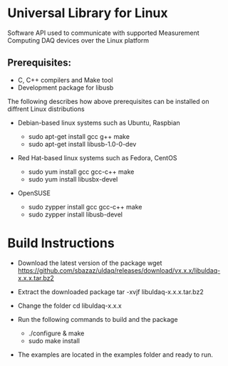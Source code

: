 # Universal Library for Linux
Software API used to communicate with supported Measurement Computing DAQ devices over the Linux platform 


Prerequisites:
---------------

  - C, C++ compilers and Make tool
  - Development package for libusb
  
  The following describes how above prerequisites can be installed on diffrent Linux distributions
  
  - Debian-based linux systems such as Ubuntu, Raspbian
  
    - sudo apt-get install gcc g++ make
    - sudo apt-get install libusb-1.0-0-dev

  - Red Hat-based linux systems such as Fedora, CentOS
  
    - sudo yum install gcc gcc-c++ make
    - sudo yum install libusbx-devel
    
  - OpenSUSE 
  
    - sudo zypper install gcc gcc-c++ make
    - sudo zypper install libusb-devel

Build Instructions
===================

- Download the latest version of the package
  wget https://github.com/sbazaz/uldaq/releases/download/vx.x.x/libuldaq-x.x.x.tar.bz2
  
- Extract the downloaded package
  tar -xvjf libuldaq-x.x.x.tar.bz2
  
- Change the folder
  cd libuldaq-x.x.x
  
- Run the following commands to build and the package
  - ./configure & make
  - sudo make install
  
- The examples are located in the examples folder and ready to run.
  
  
